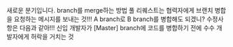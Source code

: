 새로운 분기입니다.
branch를 merge하는 방법
풀 리퀘스트는 협력자에게 브랜치 병합을 요청하는 메시지를
보내는 것!!!
A branch로 B branch를 병합해도 되겠니?
수정사항은 다음과 같아!!!
신입 개발자가 [Master] branch에 코드를 병합하기 전에
수수 개발자에게 허락을 거치는 것